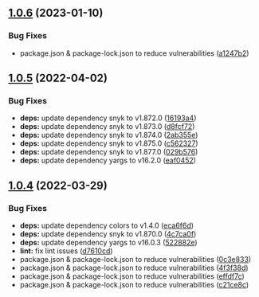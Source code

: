 ## [1.0.6](https://github.com/timoa/cdkit.appstore.design/compare/v1.0.5...v1.0.6) (2023-01-10)


### Bug Fixes

* package.json & package-lock.json to reduce vulnerabilities ([a1247b2](https://github.com/timoa/cdkit.appstore.design/commit/a1247b27de88c527fbfcf7ffc9567589f5c7e0d5))

## [1.0.5](https://github.com/timoa/cdkit.appstore.design/compare/v1.0.4...v1.0.5) (2022-04-02)


### Bug Fixes

* **deps:** update dependency snyk to v1.872.0 ([16193a4](https://github.com/timoa/cdkit.appstore.design/commit/16193a46c44b7521134aaf42077a6f7d9c2c1a62))
* **deps:** update dependency snyk to v1.873.0 ([d8fcf72](https://github.com/timoa/cdkit.appstore.design/commit/d8fcf7208557728d37008a6ac13b46aab25e7e9f))
* **deps:** update dependency snyk to v1.874.0 ([2ab355e](https://github.com/timoa/cdkit.appstore.design/commit/2ab355e4e7832bea9b1be66706cd6432f5e2657e))
* **deps:** update dependency snyk to v1.875.0 ([c562327](https://github.com/timoa/cdkit.appstore.design/commit/c5623272f361c008067acfca279d6d0831fd77b2))
* **deps:** update dependency snyk to v1.877.0 ([029b576](https://github.com/timoa/cdkit.appstore.design/commit/029b5768457c2279a17e3398bd896efc04eb0670))
* **deps:** update dependency yargs to v16.2.0 ([eaf0452](https://github.com/timoa/cdkit.appstore.design/commit/eaf045288e2cdcbb0a6d0596a93c81cf4a10d103))

## [1.0.4](https://github.com/timoa/cdkit.appstore.design/compare/v1.0.3...v1.0.4) (2022-03-29)


### Bug Fixes

* **deps:** update dependency colors to v1.4.0 ([eca6f6d](https://github.com/timoa/cdkit.appstore.design/commit/eca6f6db63cc913cd4cd4dc2606c0c47db840906))
* **deps:** update dependency snyk to v1.870.0 ([4c7ca0f](https://github.com/timoa/cdkit.appstore.design/commit/4c7ca0f95c880d5231488b789a9bf23acfb597a0))
* **deps:** update dependency yargs to v16.0.3 ([522882e](https://github.com/timoa/cdkit.appstore.design/commit/522882e74957e804aa663f7d8df6f8fb08250430))
* **lint:** fix lint issues ([d7610cd](https://github.com/timoa/cdkit.appstore.design/commit/d7610cd63223d7281799b34a7ea738293705629e))
* package.json & package-lock.json to reduce vulnerabilities ([0c3e833](https://github.com/timoa/cdkit.appstore.design/commit/0c3e8330cde5c8d2e21118443d13f8ad79b79de3))
* package.json & package-lock.json to reduce vulnerabilities ([4f3f38d](https://github.com/timoa/cdkit.appstore.design/commit/4f3f38dbaae5e6685db5c6f6866d971ec6e3817d))
* package.json & package-lock.json to reduce vulnerabilities ([effdf7c](https://github.com/timoa/cdkit.appstore.design/commit/effdf7cde0e0786631629f5ab7c839164b51aae3))
* package.json & package-lock.json to reduce vulnerabilities ([c21ce8c](https://github.com/timoa/cdkit.appstore.design/commit/c21ce8cc9ac90375d633e325a666fcb9ebc7932d))
